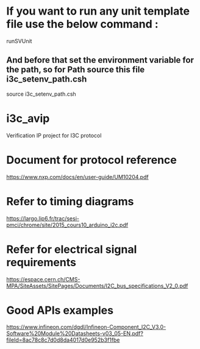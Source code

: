 # If you want to run any unit template file use the below command :
runSVUnit

## And before that set the environment variable for the path, so for Path source this file i3c_setenv_path.csh
source i3c_setenv_path.csh

# i3c_avip
Verification IP project for I3C protocol 

# Document for protocol reference 
https://www.nxp.com/docs/en/user-guide/UM10204.pdf

# Refer to timing diagrams
https://largo.lip6.fr/trac/sesi-pmci/chrome/site/2015_cours10_arduino_i2c.pdf

# Refer for electrical signal requirements
https://espace.cern.ch/CMS-MPA/SiteAssets/SitePages/Documents/I2C_bus_specifications_V2_0.pdf

# Good APIs examples
https://www.infineon.com/dgdl/Infineon-Component_I2C_V3.0-Software%20Module%20Datasheets-v03_05-EN.pdf?fileId=8ac78c8c7d0d8da4017d0e952b3f1fbe
